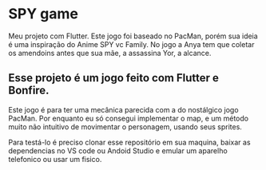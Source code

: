 # SPY game

Meu projeto com Flutter. Este jogo foi baseado no PacMan, porém sua ideia é uma inspiração do Anime SPY vc Family. No jogo a Anya tem que coletar os amendoins antes que sua mãe, a assassina Yor, a alcance.

## Esse projeto é um jogo feito com Flutter e Bonfire. 

Este jogo é para ter uma mecânica parecida com a do nostálgico jogo PacMan. 
Por enquanto eu só consegui implementar o map, e um método muito não intuitivo de movimentar o personagem, usando seus sprites.

Para testá-lo é preciso clonar esse repositório em sua maquina, baixar as dependencias no VS code ou Andoid Studio e emular um aparelho telefonico ou usar um fisico.